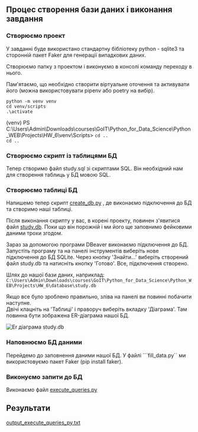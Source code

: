 
## Процес створення бази даних і виконання завдання

### Створюємо проект
  
У завданні буде використано стандартну бібліотеку python - sqlite3 та сторонній пакет Faker для генерації випадкових даних.  
   
Створюємо папку з проектом і виконуємо в консолі команду переходу в нього.   
    
Пам'ятаємо, що необхідно створити віртуальне оточення та активувати його (можна використовувати pipenv або poetry на вибір).   
  
```python -m venv venv```  
```cd venv/scripts```  
```.\activate```   

(venv) PS C:\Users\Admin\Downloads\courses\GoIT\Python_for_Data_Science\Python_WEB\Projects\HW_6\venv\Scripts> 
```cd ..```  
```cd ..```  
  
### Створюємо скрипт із таблицями БД
Тепер створимо файл study.sql зі скриптами SQL. Він необхідний нам для створення таблиць у БД мовою SQL.
  
### Створюємо таблиці БД
  
Напишемо тепер скрипт [create_db.py]() , де виконаємо підключення до БД та створимо наші таблиці.
  
Після виконання скрипту у вас, в корені проекту, повинен з'явитися файл [study.db](). Поки що він порожній і ми його ще заповнимо фейковими даними трохи згодом.  
  
Зараз за допомогою програми DBeaver виконаємо підключення до БД. Запустіть програму та на панелі інструментів виберіть нове підключення до БД SQLite. Через кнопку 'Знайти...' виберіть створений файл study.db та натисніть кнопку 'Готово'. Все, підключення створено.

Шлях до нашої бази даних, наприклад: ```C:\Users\Admin\Downloads\courses\GoIT\Python_for_Data_Science\Python_WEB\Projects\HW_6\database\study.db```
  
Якщо все було зроблено правильно, зліва на панелі ви повинні побачити наступне.  
Двічі клацніть на 'Таблиці' і праворуч виберіть вкладку 'Діаграма'. Там повинна бути зображена ER-діаграма нашої БД.  
  
![Er діаграма study.db]()

### Наповнюємо БД даними

Перейдемо до заповнення даними нашої БД. У файлі ```fill_data.py`` ми використовуємо пакет Faker (pip install faker).

### Виконуємо запити до БД

Виконаємо файл [execute_queries.py]()

## Результати

[output_execute_queries_py.txt]()